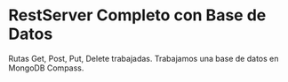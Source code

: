 # RestServer Completo con Base de Datos

Rutas Get, Post, Put, Delete trabajadas. Trabajamos una base de datos en MongoDB Compass.